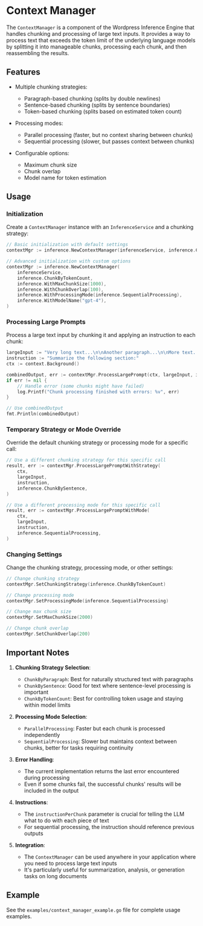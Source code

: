 # Context Manager

The `ContextManager` is a component of the Wordpress Inference Engine that handles chunking and processing of large text inputs. It provides a way to process text that exceeds the token limit of the underlying language models by splitting it into manageable chunks, processing each chunk, and then reassembling the results.

## Features

- Multiple chunking strategies:
  - Paragraph-based chunking (splits by double newlines)
  - Sentence-based chunking (splits by sentence boundaries)
  - Token-based chunking (splits based on estimated token count)
  
- Processing modes:
  - Parallel processing (faster, but no context sharing between chunks)
  - Sequential processing (slower, but passes context between chunks)
  
- Configurable options:
  - Maximum chunk size
  - Chunk overlap
  - Model name for token estimation

## Usage

### Initialization

Create a `ContextManager` instance with an `InferenceService` and a chunking strategy:

```go
// Basic initialization with default settings
contextMgr := inference.NewContextManager(inferenceService, inference.ChunkByParagraph)

// Advanced initialization with custom options
contextMgr := inference.NewContextManager(
    inferenceService,
    inference.ChunkByTokenCount,
    inference.WithMaxChunkSize(1000),
    inference.WithChunkOverlap(100),
    inference.WithProcessingMode(inference.SequentialProcessing),
    inference.WithModelName("gpt-4"),
)
```

### Processing Large Prompts

Process a large text input by chunking it and applying an instruction to each chunk:

```go
largeInput := "Very long text...\n\nAnother paragraph...\n\nMore text..."
instruction := "Summarize the following section:"
ctx := context.Background()

combinedOutput, err := contextMgr.ProcessLargePrompt(ctx, largeInput, instruction)
if err != nil {
    // Handle error (some chunks might have failed)
    log.Printf("Chunk processing finished with errors: %v", err)
}

// Use combinedOutput
fmt.Println(combinedOutput)
```

### Temporary Strategy or Mode Override

Override the default chunking strategy or processing mode for a specific call:

```go
// Use a different chunking strategy for this specific call
result, err := contextMgr.ProcessLargePromptWithStrategy(
    ctx,
    largeInput,
    instruction,
    inference.ChunkBySentence,
)

// Use a different processing mode for this specific call
result, err := contextMgr.ProcessLargePromptWithMode(
    ctx,
    largeInput,
    instruction,
    inference.SequentialProcessing,
)
```

### Changing Settings

Change the chunking strategy, processing mode, or other settings:

```go
// Change chunking strategy
contextMgr.SetChunkingStrategy(inference.ChunkByTokenCount)

// Change processing mode
contextMgr.SetProcessingMode(inference.SequentialProcessing)

// Change max chunk size
contextMgr.SetMaxChunkSize(2000)

// Change chunk overlap
contextMgr.SetChunkOverlap(200)
```

## Important Notes

1. **Chunking Strategy Selection**:
   - `ChunkByParagraph`: Best for naturally structured text with paragraphs
   - `ChunkBySentence`: Good for text where sentence-level processing is important
   - `ChunkByTokenCount`: Best for controlling token usage and staying within model limits

2. **Processing Mode Selection**:
   - `ParallelProcessing`: Faster but each chunk is processed independently
   - `SequentialProcessing`: Slower but maintains context between chunks, better for tasks requiring continuity

3. **Error Handling**:
   - The current implementation returns the last error encountered during processing
   - Even if some chunks fail, the successful chunks' results will be included in the output

4. **Instructions**:
   - The `instructionPerChunk` parameter is crucial for telling the LLM what to do with each piece of text
   - For sequential processing, the instruction should reference previous outputs

5. **Integration**:
   - The `ContextManager` can be used anywhere in your application where you need to process large text inputs
   - It's particularly useful for summarization, analysis, or generation tasks on long documents

## Example

See the `examples/context_manager_example.go` file for complete usage examples.